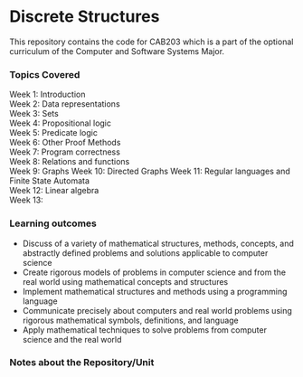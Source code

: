 # Discrete Structures
This repository contains the code for CAB203 which is a part of the optional curriculum of the Computer and Software Systems Major. 

### Topics Covered 
Week 1: Introduction  
Week 2: Data representations  
Week 3: Sets  
Week 4: Propositional logic  
Week 5: Predicate logic  
Week 6: Other Proof Methods  
Week 7: Program correctness  
Week 8: Relations and functions  
Week 9: Graphs
Week 10: Directed Graphs
Week 11: Regular languages and Finite State Automata  
Week 12: Linear algebra  
Week 13:  

### Learning outcomes
-   Discuss of a variety of mathematical structures, methods, concepts, and abstractly defined problems and solutions applicable to computer science
-   Create rigorous models of problems in computer science and from the real world using mathematical concepts and structures
-   Implement mathematical structures and methods using a programming language
-   Communicate precisely about computers and real world problems using rigorous mathematical symbols, definitions, and language
-   Apply mathematical techniques to solve problems from computer science and the real world


### Notes about the Repository/Unit
